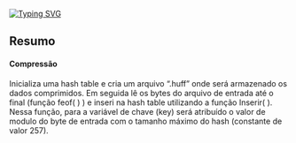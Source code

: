 [![Typing SVG](https://readme-typing-svg.herokuapp.com?font=Ubuntu&size=20&color=17CE1D&center=true&lines=HUFFMAN+COMPRESSION)](https://git.io/typing-svg)
<h2>Resumo</h2>
<h4>Compressão</h4>
<p>Inicializa uma hash table e cria um arquivo “.huff” onde será armazenado os dados comprimidos. Em seguida lê os bytes do arquivo de entrada até o final (função feof( ) )  e inseri na hash table utilizando a função Inserir( ). Nessa função, para a variável de chave (key) será atribuído o valor de modulo do byte de entrada com o tamanho máximo do hash (constante de valor 257). </p>
